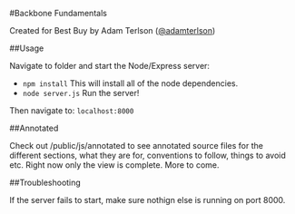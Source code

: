 #Backbone Fundamentals

Created for Best Buy by Adam Terlson ([@adamterlson](http://twitter.com/adamterlson))

##Usage

Navigate to folder and start the Node/Express server:

- `npm install`  This will install all of the node dependencies.
- `node server.js`  Run the server!

Then navigate to: `localhost:8000`

##Annotated

Check out /public/js/annotated to see annotated source files for the different sections, what they are for, conventions to follow, things to avoid etc.  Right now only the view is complete.  More to come.

##Troubleshooting

If the server fails to start, make sure nothign else is running on port 8000.
